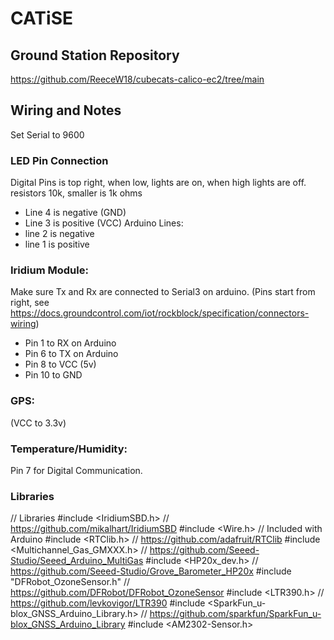 # CATiSE

## Ground Station Repository
https://github.com/ReeceW18/cubecats-calico-ec2/tree/main

## Wiring and Notes
Set Serial to 9600

### LED Pin Connection
 Digital Pins is top right, when low, lights are on, when high lights are off. resistors 10k, smaller is 1k ohms
 * Line 4 is negative (GND)
 * Line 3 is positive (VCC)
 Arduino Lines:
 * line 2 is negative 
 * line 1 is positive
 
### Iridium Module: 
Make sure Tx and Rx are connected to Serial3 on arduino. 
(Pins start from right, see https://docs.groundcontrol.com/iot/rockblock/specification/connectors-wiring)
* Pin 1 to RX on Arduino
* Pin 6 to TX on Arduino
* Pin 8 to VCC (5v)
* Pin 10 to GND
  
### GPS: 
(VCC to 3.3v)

### Temperature/Humidity:
Pin 7 for Digital Communication.

### Libraries
// Libraries
#include <IridiumSBD.h>                           // https://github.com/mikalhart/IridiumSBD
#include <Wire.h>                                 // Included with Arduino
#include <RTClib.h>                               // https://github.com/adafruit/RTClib
#include <Multichannel_Gas_GMXXX.h>               // https://github.com/Seeed-Studio/Seeed_Arduino_MultiGas
#include <HP20x_dev.h>                            // https://github.com/Seeed-Studio/Grove_Barometer_HP20x
#include "DFRobot_OzoneSensor.h"                  // https://github.com/DFRobot/DFRobot_OzoneSensor
#include <LTR390.h>                               // https://github.com/levkovigor/LTR390
#include <SparkFun_u-blox_GNSS_Arduino_Library.h> // https://github.com/sparkfun/SparkFun_u-blox_GNSS_Arduino_Library
#include <AM2302-Sensor.h>


